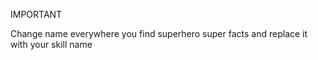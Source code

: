 IMPORTANT


Change name everywhere you find superhero super facts and replace it with your skill name
